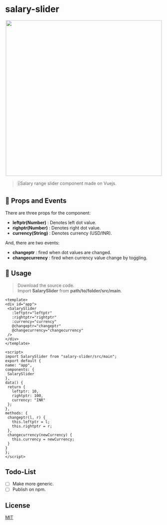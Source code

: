 # salary-slider

<p align="center">
<img src="https://user-images.githubusercontent.com/42354803/69659256-d22b7b00-10a3-11ea-8718-23b9a9a37ceb.gif" width="500"/>
</p>

>🎚Salary range slider component made on Vuejs.

## 🎯 Props and Events
There are three props for the component: 
  * **leftptr(Number)**  : Denotes left dot value.
  * **righptr(Number)**  : Denotes right dot value.
  * **currency(String)** : Denotes currency (USD/INR).
  
  And, there are two events:
  * **changeptr**       : fired when dot values are changed.
  * **changecurrency**  : fired when currency value change by toggling.

## 🚀 Usage
   > Download the source code. <br>
   > Import **SalarySlider** from **path/to/folder/src/main**.
   
   ```vue
  <template>
  <div id="app">
    <SalarySlider
      :leftptr="leftptr"
      :rightptr="rightptr"
      :currency="currency"
      @changeptr="changeptr"
      @changecurrency="changecurrency"
    />
  </div>
</template>

<script>
import SalarySlider from "salary-slider/src/main";
export default {
  name: "app",
  components: {
    SalarySlider
  },
  data() {
    return {
      leftptr: 10,
      rightptr: 100,
      currency: "INR"
    };
  },
  methods: {
    changeptr(l, r) {
      this.leftptr = l;
      this.rightptr = r;
    },
    changecurrency(newCurrency) {
      this.currency = newCurrency;
    }
  }
};
</script>
  ```

## Todo-List
- [ ] Make more generic.
- [ ] Publish on npm.

## License
[MIT](https://github.com/hv7214/Salary-Slider-Component/blob/master/LICENSE)
